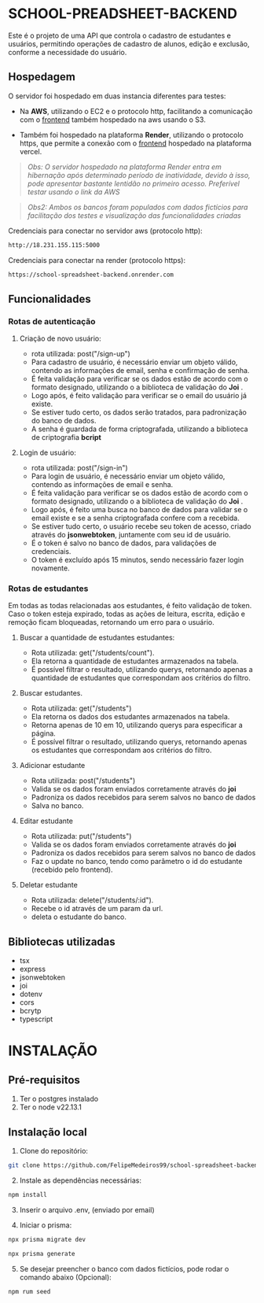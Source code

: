 # SCHOOL-PREADSHEET-BACKEND

Este é o projeto de uma API que controla o cadastro de estudantes e usuários, permitindo operações de cadastro de alunos, edição e exclusão, conforme a necessidade do usuário.

## Hospedagem

O servidor foi hospedado em duas instancia diferentes para testes: 
  - Na **AWS**, utilizando o EC2 e o protocolo http, facilitando a comunicação com o [frontend](http://school-spreadsheet-front.s3-website-sa-east-1.amazonaws.com/sign-in) também hospedado na aws usando o S3. 

  - Também foi hospedado na plataforma **Render**, utilizando o protocolo https, que permite a conexão com o [frontend](https://school-spreadsheet-front.vercel.app/home) hospedado na plataforma vercel. 

> *Obs: O servidor hospedado na plataforma Render entra em hibernação após determinado período de inatividade, devido à isso, pode apresentar bastante lentidão no primeiro acesso. Preferível testar usando o link da AWS* 


> *Obs2: Ambos os bancos foram populados com dados fictícios para facilitação dos testes e visualização das funcionalidades criadas*

Credenciais para conectar no servidor aws (protocolo http): 
  ```bash
  http://18.231.155.115:5000
  ```

Credenciais para conectar na render (protocolo https): 
  ```bash
  https://school-spreadsheet-backend.onrender.com
  ```


## Funcionalidades

### Rotas de autenticação
1. Criação de novo usuário: 
    - rota utilizada: post("/sign-up")
    - Para cadastro de usuário, é necessário enviar um objeto válido, contendo as informações de email, senha e confirmação de senha. 
    - É feita validação para verificar se os dados estão de acordo com o formato designado, utilizando o a biblioteca de validação do **Joi** . 
    - Logo após, é feito validação para verificar se o email do usuário já existe. 
    - Se estiver tudo certo, os dados serão tratados, para padronização do banco de dados. 
    - A senha é guardada de forma criptografada, utilizando a biblioteca de criptografia **bcript** 

2. Login de usuário: 
    - rota utilizada: post("/sign-in")
    - Para login de usuário, é necessário enviar um objeto válido, contendo as informações de email e senha. 
    - É feita validação para verificar se os dados estão de acordo com o formato designado, utilizando o a biblioteca de validação do **Joi** . 
    - Logo após, é feito uma busca no banco de dados para validar se o email existe e se a senha criptografada confere com a recebida. 
    - Se estiver tudo certo, o usuário recebe seu token de acesso, criado através do **jsonwebtoken**, juntamente com seu id de usuário. 
    - É o token é salvo no banco de dados, para validações de credenciais. 
    - O token é excluído após 15 minutos, sendo necessário fazer login novamente. 

### Rotas de estudantes 
  Em todas as todas relacionadas aos estudantes, é feito validação de token. Caso o token esteja expirado, todas as ações de leitura, escrita, edição e remoção ficam bloqueadas, retornando um erro para o usuário.

1. Buscar a quantidade de estudantes estudantes: 
    - Rota utilizada: get("/students/count").
    - Ela retorna a quantidade de estudantes armazenados na tabela. 
    - É possível filtrar o resultado, utilizando querys, retornando apenas a quantidade de estudantes que correspondam aos critérios do filtro. 

2. Buscar estudantes.
    - Rota utilizada: get("/students")
    - Ela retorna os dados dos estudantes armazenados na tabela. 
    - Retorna apenas de 10 em 10, utilizando querys para especificar a página.
    - É possível filtrar o resultado, utilizando querys, retornando apenas os estudantes que correspondam aos critérios do filtro. 

3. Adicionar estudante
    - Rota utilizada: post("/students") 
    - Valida se os dados foram enviados corretamente através do **joi**
    - Padroniza os dados recebidos para serem salvos no banco de dados
    - Salva no banco. 

4. Editar estudante
    - Rota utilizada: put("/students") 
    - Valida se os dados foram enviados corretamente através do **joi**
    - Padroniza os dados recebidos para serem salvos no banco de dados
    - Faz o update no banco, tendo como parâmetro o id do estudante (recebido pelo frontend). 


5. Deletar estudante
    - Rota utilizada: delete("/students/:id").
    - Recebe o id através de um param da url.
    - deleta o estudante do banco. 


## Bibliotecas utilizadas 
- tsx 
- express
- jsonwebtoken 
- joi 
- dotenv 
- cors 
- bcrytp 
- typescript


# INSTALAÇÃO

## Pré-requisitos 

1. Ter o postgres instalado
2. Ter o node v22.13.1

## Instalação local


1. Clone do repositório: 

  ```bash
  git clone https://github.com/FelipeMedeiros99/school-spreadsheet-backend.git
  ```


2. Instale as dependências necessárias:

  ```bash 
  npm install 
  ```

3. Inserir o arquivo .env, (enviado por email)

4. Iniciar o prisma:

  ```bash
  npx prisma migrate dev 
  ```

  ```bash
  npx prisma generate 
  ```

5. Se desejar preencher o banco com dados fictícios, pode rodar o comando abaixo (Opcional): 

  ```bash 
  npm rum seed
  ``` 


